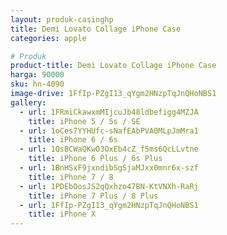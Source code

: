 ```yaml
---
layout: produk-casinghp
title: Demi Lovato Collage iPhone Case
categories: apple

# Produk
product-title: Demi Lovato Collage iPhone Case
harga: 90000
sku: hn-4090
image-drive: 1FfIp-PZgI13_qYgm2HNzpTqJnQHoNBS1
gallery:
  - url: 1FRmiCkawxmMIjcuJb48ldbefigg4MZJA
    title: iPhone 5 / 5s / SE
  - url: 1oCes7YYHUfc-sNafEAbPVA0MLpJmMra1
    title: iPhone 6 / 6s
  - url: 1QsBCWaQKwO3OxEb4cZ_f5ms6QcLLvtne
    title: iPhone 6 Plus / 6s Plus
  - url: 1BnHSxF9jxndibSgSjaMJxx0mnr6x-szf
    title: iPhone 7 / 8
  - url: 1PDEbOosJS2qQxhzo47BN-KtVNXh-RaRj
    title: iPhone 7 Plus / 8 Plus
  - url: 1FfIp-PZgI13_qYgm2HNzpTqJnQHoNBS1
    title: iPhone X
---
```

